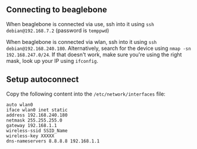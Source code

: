 ## Connecting to beaglebone 

When beaglebone is connected via use, ssh into it using `ssh debian@192.168.7.2` (password is `temppwd`)


When beaglebone is connected via wlan, ssh into it using `ssh debian@192.168.240.180`. Alternatively, search for the device using `nmap -sn 192.168.247.0/24`. If that doesn't work, make sure you're using the right mask, look up your IP using `ifconfig`. 


## Setup autoconnect 

Copy the following content into the `/etc/network/interfaces` file: 

```
auto wlan0
iface wlan0 inet static
address 192.168.240.180
netmask 255.255.255.0
gateway 192.168.1.1
wireless-ssid SSID_Name
wireless-key XXXXX
dns-nameservers 8.8.8.8 192.168.1.1
```
